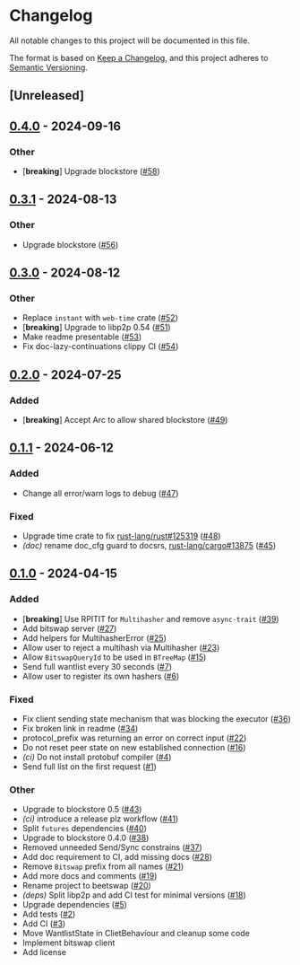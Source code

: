 # Changelog
All notable changes to this project will be documented in this file.

The format is based on [Keep a Changelog](https://keepachangelog.com/en/1.0.0/),
and this project adheres to [Semantic Versioning](https://semver.org/spec/v2.0.0.html).

## [Unreleased]

## [0.4.0](https://github.com/eigerco/beetswap/compare/v0.3.1...v0.4.0) - 2024-09-16

### Other

- [**breaking**] Upgrade blockstore ([#58](https://github.com/eigerco/beetswap/pull/58))

## [0.3.1](https://github.com/eigerco/beetswap/compare/v0.3.0...v0.3.1) - 2024-08-13

### Other
- Upgrade blockstore ([#56](https://github.com/eigerco/beetswap/pull/56))

## [0.3.0](https://github.com/eigerco/beetswap/compare/v0.2.0...v0.3.0) - 2024-08-12

### Other
- Replace `instant` with `web-time` crate ([#52](https://github.com/eigerco/beetswap/pull/52))
- [**breaking**] Upgrade to libp2p 0.54 ([#51](https://github.com/eigerco/beetswap/pull/51))
- Make readme presentable ([#53](https://github.com/eigerco/beetswap/pull/53))
- Fix doc-lazy-continuations clippy CI ([#54](https://github.com/eigerco/beetswap/pull/54))

## [0.2.0](https://github.com/eigerco/beetswap/compare/v0.1.1...v0.2.0) - 2024-07-25

### Added
- [**breaking**] Accept Arc to allow shared blockstore ([#49](https://github.com/eigerco/beetswap/pull/49))

## [0.1.1](https://github.com/eigerco/beetswap/compare/v0.1.0...v0.1.1) - 2024-06-12

### Added
- Change all error/warn logs to debug ([#47](https://github.com/eigerco/beetswap/pull/47))

### Fixed
- Upgrade time crate to fix [rust-lang/rust#125319](https://github.com/rust-lang/rust/issues/125319) ([#48](https://github.com/eigerco/beetswap/pull/48))
- *(doc)* rename doc_cfg guard to docsrs, [rust-lang/cargo#13875](https://github.com/rust-lang/cargo/issues/13875) ([#45](https://github.com/eigerco/beetswap/pull/45))

## [0.1.0](https://github.com/eigerco/beetswap/releases/tag/v0.1.0) - 2024-04-15

### Added
- [**breaking**] Use RPITIT for `Multihasher` and remove `async-trait` ([#39](https://github.com/eigerco/beetswap/pull/39))
- Add bitswap server ([#27](https://github.com/eigerco/beetswap/pull/27))
- Add helpers for MultihasherError ([#25](https://github.com/eigerco/beetswap/pull/25))
- Allow user to reject a multihash via Multihasher ([#23](https://github.com/eigerco/beetswap/pull/23))
- Allow `BitswapQueryId` to be used in `BTreeMap` ([#15](https://github.com/eigerco/beetswap/pull/15))
- Send full wantlist every 30 seconds ([#7](https://github.com/eigerco/beetswap/pull/7))
- Allow user to register its own hashers ([#6](https://github.com/eigerco/beetswap/pull/6))

### Fixed
- Fix client sending state mechanism that was blocking the executor ([#36](https://github.com/eigerco/beetswap/pull/36))
- Fix broken link in readme ([#34](https://github.com/eigerco/beetswap/pull/34))
- protocol_prefix was returning an error on correct input ([#22](https://github.com/eigerco/beetswap/pull/22))
- Do not reset peer state on new established connection ([#16](https://github.com/eigerco/beetswap/pull/16))
- *(ci)* Do not install protobuf compiler ([#4](https://github.com/eigerco/beetswap/pull/4))
- Send full list on the first request ([#1](https://github.com/eigerco/beetswap/pull/1))

### Other
- Upgrade to blockstore 0.5 ([#43](https://github.com/eigerco/beetswap/pull/43))
- *(ci)* introduce a release plz workflow ([#41](https://github.com/eigerco/beetswap/pull/41))
- Split `futures` dependencies ([#40](https://github.com/eigerco/beetswap/pull/40))
- Upgrade to blockstore 0.4.0 ([#38](https://github.com/eigerco/beetswap/pull/38))
- Removed unneeded Send/Sync constrains ([#37](https://github.com/eigerco/beetswap/pull/37))
- Add doc requirement to CI, add missing docs ([#28](https://github.com/eigerco/beetswap/pull/28))
- Remove `Bitswap` prefix from all names ([#21](https://github.com/eigerco/beetswap/pull/21))
- Add more docs and comments ([#19](https://github.com/eigerco/beetswap/pull/19))
- Rename project to beetswap ([#20](https://github.com/eigerco/beetswap/pull/20))
- *(deps)* Split libp2p and add CI test for minimal versions ([#18](https://github.com/eigerco/beetswap/pull/18))
- Upgrade dependencies ([#5](https://github.com/eigerco/beetswap/pull/5))
- Add tests ([#2](https://github.com/eigerco/beetswap/pull/2))
- Add CI ([#3](https://github.com/eigerco/beetswap/pull/3))
- Move WantlistState in ClietBehaviour and cleanup some code
- Implement bitswap client
- Add license
